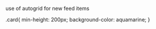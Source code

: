 <!-- Instructions -->

<!-- Issues -->
use of autogrid for new feed items




.card{
  min-height: 200px;
  background-color: aquamarine;
}